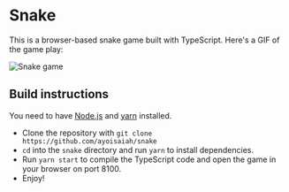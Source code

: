 # Snake

This is a browser-based snake game built with TypeScript. Here's a GIF of the
game play:

![Snake game](https://rawcdn.githack.com/ayoisaiah/snake/5f78ecd0818ec3182b48b28b8e5dfbd0f2e6ec7d/demo.gif)

## Build instructions

You need to have [Node.js](https://nodejs.org/en/download/) and [yarn](https://yarnpkg.com/lang/en/docs/install/) installed.

- Clone the repository with `git clone https://github.com/ayoisaiah/snake`
- `cd` into the `snake` directory and run `yarn` to install dependencies.
- Run `yarn start` to compile the TypeScript code and open the game in your
    browser on port 8100.
- Enjoy!
